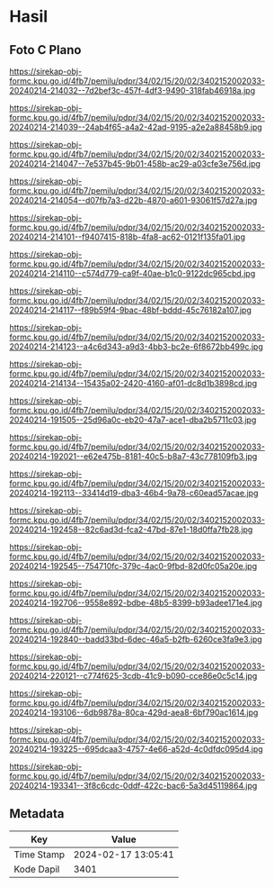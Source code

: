 # Hasil

## Foto C Plano

https://sirekap-obj-formc.kpu.go.id/4fb7/pemilu/pdpr/34/02/15/20/02/3402152002033-20240214-214032--7d2bef3c-457f-4df3-9490-318fab46918a.jpg

https://sirekap-obj-formc.kpu.go.id/4fb7/pemilu/pdpr/34/02/15/20/02/3402152002033-20240214-214039--24ab4f65-a4a2-42ad-9195-a2e2a88458b9.jpg

https://sirekap-obj-formc.kpu.go.id/4fb7/pemilu/pdpr/34/02/15/20/02/3402152002033-20240214-214047--7e537b45-9b01-458b-ac29-a03cfe3e756d.jpg

https://sirekap-obj-formc.kpu.go.id/4fb7/pemilu/pdpr/34/02/15/20/02/3402152002033-20240214-214054--d07fb7a3-d22b-4870-a601-93061f57d27a.jpg

https://sirekap-obj-formc.kpu.go.id/4fb7/pemilu/pdpr/34/02/15/20/02/3402152002033-20240214-214101--f9407415-818b-4fa8-ac62-0121f135fa01.jpg

https://sirekap-obj-formc.kpu.go.id/4fb7/pemilu/pdpr/34/02/15/20/02/3402152002033-20240214-214110--c574d779-ca9f-40ae-b1c0-9122dc965cbd.jpg

https://sirekap-obj-formc.kpu.go.id/4fb7/pemilu/pdpr/34/02/15/20/02/3402152002033-20240214-214117--f89b59f4-9bac-48bf-bddd-45c76182a107.jpg

https://sirekap-obj-formc.kpu.go.id/4fb7/pemilu/pdpr/34/02/15/20/02/3402152002033-20240214-214123--a4c6d343-a9d3-4bb3-bc2e-6f8672bb499c.jpg

https://sirekap-obj-formc.kpu.go.id/4fb7/pemilu/pdpr/34/02/15/20/02/3402152002033-20240214-214134--15435a02-2420-4160-af01-dc8d1b3898cd.jpg

https://sirekap-obj-formc.kpu.go.id/4fb7/pemilu/pdpr/34/02/15/20/02/3402152002033-20240214-191505--25d96a0c-eb20-47a7-ace1-dba2b5711c03.jpg

https://sirekap-obj-formc.kpu.go.id/4fb7/pemilu/pdpr/34/02/15/20/02/3402152002033-20240214-192021--e62e475b-8181-40c5-b8a7-43c778109fb3.jpg

https://sirekap-obj-formc.kpu.go.id/4fb7/pemilu/pdpr/34/02/15/20/02/3402152002033-20240214-192113--33414d19-dba3-46b4-9a78-c60ead57acae.jpg

https://sirekap-obj-formc.kpu.go.id/4fb7/pemilu/pdpr/34/02/15/20/02/3402152002033-20240214-192458--82c6ad3d-fca2-47bd-87e1-18d0ffa7fb28.jpg

https://sirekap-obj-formc.kpu.go.id/4fb7/pemilu/pdpr/34/02/15/20/02/3402152002033-20240214-192545--754710fc-379c-4ac0-9fbd-82d0fc05a20e.jpg

https://sirekap-obj-formc.kpu.go.id/4fb7/pemilu/pdpr/34/02/15/20/02/3402152002033-20240214-192706--9558e892-bdbe-48b5-8399-b93adee171e4.jpg

https://sirekap-obj-formc.kpu.go.id/4fb7/pemilu/pdpr/34/02/15/20/02/3402152002033-20240214-192840--badd33bd-6dec-46a5-b2fb-6260ce3fa9e3.jpg

https://sirekap-obj-formc.kpu.go.id/4fb7/pemilu/pdpr/34/02/15/20/02/3402152002033-20240214-220121--c774f625-3cdb-41c9-b090-cce86e0c5c14.jpg

https://sirekap-obj-formc.kpu.go.id/4fb7/pemilu/pdpr/34/02/15/20/02/3402152002033-20240214-193106--6db9878a-80ca-429d-aea8-6bf790ac1614.jpg

https://sirekap-obj-formc.kpu.go.id/4fb7/pemilu/pdpr/34/02/15/20/02/3402152002033-20240214-193225--695dcaa3-4757-4e66-a52d-4c0dfdc095d4.jpg

https://sirekap-obj-formc.kpu.go.id/4fb7/pemilu/pdpr/34/02/15/20/02/3402152002033-20240214-193341--3f8c6cdc-0ddf-422c-bac6-5a3d45119864.jpg


## Metadata

| Key        | Value               |
| ---------- | ------------------- |
| Time Stamp | 2024-02-17 13:05:41 |
| Kode Dapil | 3401                |




